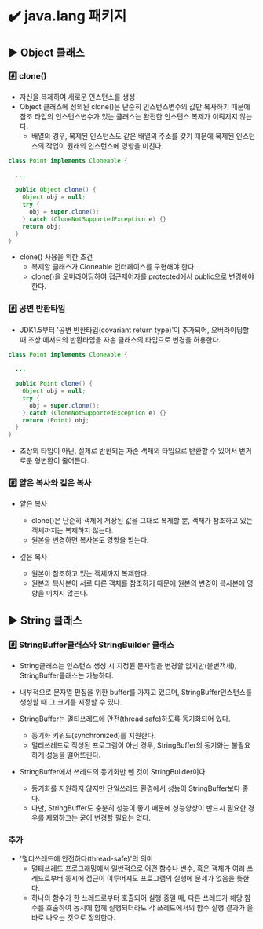 # ✔️ java.lang 패키지
## ▶️ Object 클래스
### #️⃣ clone()
- 자신을 복제하여 새로운 인스턴스를 생성
- Object 클래스에 정의된 clone()은 단순히 인스턴스변수의 값만 복사하기 때문에 참조 타입의 인스턴스변수가 있는 클래스는 완전한 인스턴스 복제가 이뤄지지 않는다.
    - 배열의 경우, 복제된 인스턴스도 같은 배열의 주소를 갖기 때문에 복제된 인스턴스의 작업이 원래의 인스턴스에 영향을 미친다.
    
```java
class Point implements Cloneable {
  
  ...
  
  public Object clone() {
    Object obj = null;
    try {
      obj = super.clone();
    } catch (CloneNotSupportedException e) {}
    return obj;
  }
}
```
- clone() 사용을 위한 조건
    - 복제할 클래스가 Cloneable 인터페이스를 구현해야 한다.
    - clone()을 오버라이딩하여 접근제어자를 protected에서 public으로 변경해야 한다.
        
### #️⃣ 공변 반환타입
- JDK1.5부터 '공변 반환타입(covariant return type)'이 추가되어, 오버라이딩할 때 조상 메서드의 반환타입을 자손 클래스의 타입으로 변경을 허용한다.
```java
class Point implements Cloneable {
  
  ...
  
  public Point clone() {
    Object obj = null;
    try {
      obj = super.clone();
    } catch (CloneNotSupportedException e) {}
    return (Point) obj;
  }
}
```
- 조상의 타입이 아닌, 실제로 반환되는 자손 객체의 타입으로 반환할 수 있어서 번거로운 형변환이 줄어든다.

### #️⃣ 얕은 복사와 깊은 복사
- 얕은 복사
    - clone()은 단순히 객체에 저장된 값을 그대로 복제할 뿐, 객체가 참조하고 있는 객체까지는 복제하지 않는다.
    - 원본을 변경하면 복사본도 영향을 받는다.
    
- 깊은 복사
    - 원본이 참조하고 있는 객체까지 복제한다.
    - 원본과 복사본이 서로 다른 객체를 참조하기 때문에 원본의 변경이 복사본에 영향을 미치지 않는다.

## ▶️ String 클래스
### #️⃣ StringBuffer클래스와 StringBuilder 클래스
- String클래스는 인스턴스 생성 시 지정된 문자열을 변경할 없지만(불변객체), StringBuffer클래스는 가능하다.
- 내부적으로 문자열 편집을 위한 buffer를 가지고 있으며, StringBuffer인스턴스를 생성할 때 그 크기를 지정할 수 있다.
- StringBuffer는 멀티쓰레드에 안전(thread safe)하도록 동기화되어 있다.
    - 동기화 키워드(synchronized)를 지원한다.
    - 멀티쓰레드로 작성된 프로그램이 아닌 경우, StringBuffer의 동기화는 불필요하게 성능을 떨어뜨린다.

- StringBuffer에서 쓰레드의 동기화만 뺀 것이 StringBuilder이다.
    - 동기화를 지원하지 않지만 단일쓰레드 환경에서 성능이 StringBuffer보다 좋다.
    - 다만, StringBuffer도 충분히 성능이 좋기 때문에 성능향상이 반드시 필요한 경우를 제외하고는 굳이 변경할 필요는 없다.
  
### 추가
- '멀티쓰레드에 안전하다(thread-safe)'의 의미
  - 멀티쓰레드 프로그래밍에서 일반적으로 어떤 함수나 변수, 혹은 객체가 여러 쓰레드로부터 동시에 접근이 이루어져도 프로그램의 실행에 문제가 없음을 뜻한다.
  - 하나의 함수가 한 쓰레드로부터 호출되어 실행 중일 때, 다른 쓰레드가 해당 함수를 호출하여 동시에 함께 실행되더라도 각 쓰레드에서의 함수 실행 결과가 올바로 나오는 것으로 정의한다.
  